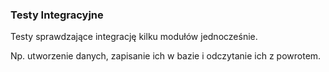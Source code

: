 ### Testy Integracyjne
Testy sprawdzające integrację kilku modułów jednocześnie. 

Np. utworzenie danych, zapisanie ich w bazie i odczytanie ich z powrotem.